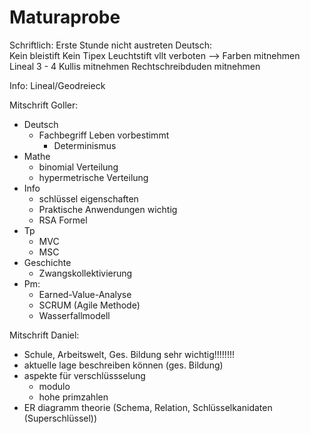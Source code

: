 # Maturaprobe
Schriftlich:
Erste Stunde nicht austreten 
Deutsch:	
	Kein bleistift
	Kein Tipex
	Leuchtstift vllt verboten --> Farben mitnehmen
	Lineal
	3 - 4 Kullis mitnehmen
	Rechtschreibduden mitnehmen
	
Info:
	Lineal/Geodreieck


Mitschrift Goller:
- Deutsch
	- Fachbegriff Leben vorbestimmt
		- Determinismus
- Mathe
	- binomial Verteilung
	- hypermetrische Verteilung
- Info 
	- schlüssel eigenschaften
	- Praktische Anwendungen wichtig
	- RSA Formel
- Tp
	- MVC
	- MSC
- Geschichte
	- Zwangskollektivierung
- Pm:
	- Earned-Value-Analyse
	- SCRUM (Agile Methode)
	- Wasserfallmodell

Mitschrift Daniel:
- Schule, Arbeitswelt, Ges. Bildung sehr wichtig!!!!!!!!
- aktuelle lage beschreiben können (ges. Bildung)
- aspekte für verschlüssselung
	- modulo
	- hohe primzahlen
- ER diagramm theorie (Schema, Relation, Schlüsselkanidaten (Superschlüssel))